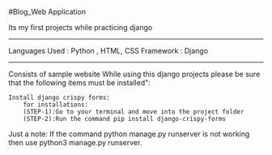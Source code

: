 #Blog_Web Application

Its my first projects while practicing django
_______________________________________________________________________________________________________________________________
Languages Used : Python , HTML, CSS
Framework : Django
_______________________________________________________________________________________________________________________________

Consists of sample website
While using this django projects please be sure that the following items must be installed":

    Install django crispy forms:
        for installations: 
        (STEP-1):Go to your terminal and move into the project folder 
        (STEP-2):Run the command pip install django-crispy-forms

Just a note:
    If the command python manage.py runserver is not working then use python3 manage.py runserver.
    
    
    
    
